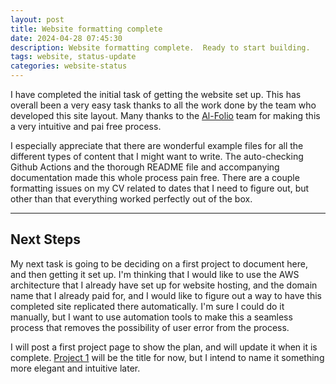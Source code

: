 ```yaml
---
layout: post
title: Website formatting complete
date: 2024-04-28 07:45:30
description: Website formatting complete.  Ready to start building.
tags: website, status-update
categories: website-status
---
```


I have completed the initial task of getting the website set up. This has overall been a very easy task thanks to all the work done by the team who developed this site layout. Many thanks to the [Al-Folio](https://github.com/alshedivat/al-folio) team for making this a very intuitive and pai free process.

I especially appreciate that there are wonderful example files for all the different types of content that I might want to write. The auto-checking Github Actions and the thorough README file and accompanying documentation made this whole process pain free. There are a couple formatting issues on my CV related to dates that I need to figure out, but other than that everything worked perfectly out of the box.

<hr>

## Next Steps

My next task is going to be deciding on a first project to document here, and then getting it set up. I'm thinking that I would like to use the AWS architecture that I already have set up for website hosting, and the domain name that I already paid for, and I would like to figure out a way to have this completed site replicated there automatically. I'm sure I could do it manually, but I want to use automation tools to make this a seamless process that removes the possibility of user error from the process.

I will post a first project page to show the plan, and will update it when it is complete.
<a href="/projects/1_project">Project 1</a> will be the title for now, but I intend to name it something more elegant and intuitive later.
